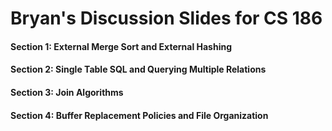 # Bryan's Discussion Slides for CS 186
#### Section 1: External Merge Sort and External Hashing
#### Section 2: Single Table SQL and Querying Multiple Relations 
#### Section 3: Join Algorithms
#### Section 4: Buffer Replacement Policies and File Organization

